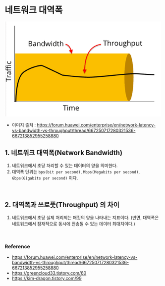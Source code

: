 # 네트워크 대역폭

![img.png](./network_images/bandwith_throughput.png)

- 이미지 출처 : https://forum.huawei.com/enterprise/en/network-latency-vs-bandwidth-vs-throughput/thread/667250717280321536-667213852955258880

## 1. 네트워크 대역폭(Network Bandwidth)

1. 네트워크에서 초당 처리할 수 있는 데이터의 양을 의미한다.
2. 대역폭 단위는 `bps(bit per second)`, `Mbps(Megabits per second)`, `Gbps(Gigabits per second)`
   이다.

<br>

## 2. 대역폭과 쓰로풋(Throughput) 의 차이

1. 네트워크에서 초당 실제 처리되는 패킷의 양을 나타내는 지표이다.
   (반면, 대역폭은 네트워크에서 잠재적으로 동시에 전송될 수 있는 데이터 최대치이다.)

<br>

### Reference

- https://forum.huawei.com/enterprise/en/network-latency-vs-bandwidth-vs-throughput/thread/667250717280321536-667213852955258880
- https://greencloud33.tistory.com/60
- https://kim-dragon.tistory.com/99
